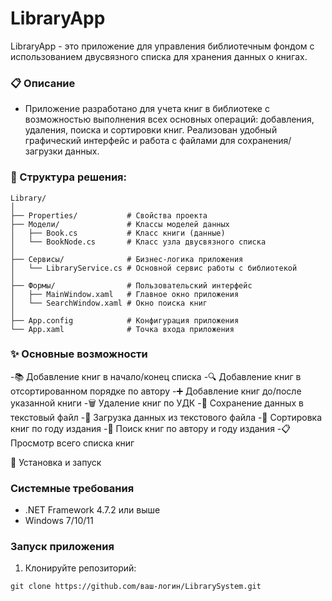 # LibraryApp

LibraryApp - это приложение для управления библиотечным фондом с использованием двусвязного списка для хранения данных о книгах.

### 📋 Описание
- Приложение разработано для учета книг в библиотеке с возможностью выполнения всех основных операций: добавления, удаления, поиска и сортировки книг. Реализован удобный графический интерфейс и работа с файлами для сохранения/загрузки данных.

### 🧩 Структура решения:
```
Library/
│
├── Properties/           # Свойства проекта
├── Модели/               # Классы моделей данных
│   ├── Book.cs           # Класс книги (данные)
│   └── BookNode.cs       # Класс узла двусвязного списка
│
├── Сервисы/              # Бизнес-логика приложения
│   └── LibraryService.cs # Основной сервис работы с библиотекой
│
├── Формы/                # Пользовательский интерфейс
│   ├── MainWindow.xaml   # Главное окно приложения
│   └── SearchWindow.xaml # Окно поиска книг
│
├── App.config            # Конфигурация приложения
└── App.xaml              # Точка входа приложения
```

### ✨ Основные возможности
-📚 Добавление книг в начало/конец списка
-🔍 Добавление книг в отсортированном порядке по автору
-➕ Добавление книг до/после указанной книги
-🗑️ Удаление книг по УДК
-💾 Сохранение данных в текстовый файл
-📂 Загрузка данных из текстового файла
-📅 Сортировка книг по году издания
-🔎 Поиск книг по автору и году издания
-📋 Просмотр всего списка книг

🚀 Установка и запуск
### Системные требования
- .NET Framework 4.7.2 или выше
- Windows 7/10/11

### Запуск приложения
1. Клонируйте репозиторий:
```
git clone https://github.com/ваш-логин/LibrarySystem.git
```




